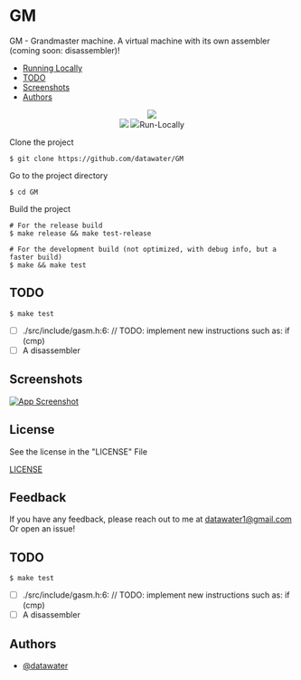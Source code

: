 
# GM

GM - Grandmaster machine. A virtual machine with its own assembler (coming soon: disassembler)!

- [Running Locally](#Run-Locally)
- [TODO](#TODO)
- [Screenshots](#Screenshots)
- [Authors](#Authors)
<p align="center" width="100%">
    <img src="https://i.postimg.cc/1tfjn1KF/logo-horizontal.png">
    <br>
    <img src="https://github.com/datawater/gm/actions/workflows/ci.yml/badge.svg?style=flat-square">
    <img src="https://img.shields.io/badge/License-GPL%20v3-blue.svg?style=flat-square>
</p>

## Run-Locally

Clone the project

```shell
$ git clone https://github.com/datawater/GM
```

Go to the project directory

```shell
$ cd GM
```

Build the project

```shell
# For the release build
$ make release && make test-release

# For the development build (not optimized, with debug info, but a faster build)
$ make && make test
```


## TODO

```shell
$ make test
```

- [ ]  ./src/include/gasm.h:6: // TODO: implement new instructions such as: if (cmp)
- [ ]  A disassembler
## Screenshots

[![App Screenshot](https://i.postimg.cc/7Pmtw6ML/Screenshot-from-2022-08-01-15-11-25.png)](https://postimg.cc/QVKJqjzL)
## License

See the license in the "LICENSE" File

[LICENSE](/LICENSE)
## Feedback

If you have any feedback, please reach out to me at 
[datawater1@gmail.com](mailto:datawater1@gmail.com&subject=Feedback%20For%20GM) 
<br>
Or open an issue!

## TODO

```shell
$ make test
```

- [ ]  ./src/include/gasm.h:6: // TODO: implement new instructions such as: if (cmp)
- [ ]  A disassembler
## Authors

- [@datawater](https://www.github.com/datawater)